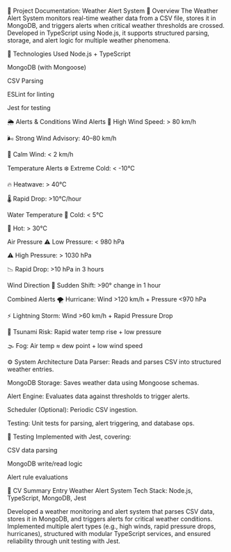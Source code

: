 📄 Project Documentation: Weather Alert System
🧾 Overview
The Weather Alert System monitors real-time weather data from a CSV file, stores it in MongoDB, and triggers alerts when critical weather thresholds are crossed.
Developed in TypeScript using Node.js, it supports structured parsing, storage, and alert logic for multiple weather phenomena.

🧩 Technologies Used
Node.js + TypeScript

MongoDB (with Mongoose)

CSV Parsing

ESLint for linting

Jest for testing

🌦️ Alerts & Conditions
Wind Alerts
🚨 High Wind Speed: > 80 km/h

🌬️ Strong Wind Advisory: 40–80 km/h

🍃 Calm Wind: < 2 km/h

Temperature Alerts
❄️ Extreme Cold: < -10°C

🔥 Heatwave: > 40°C

🌡️ Rapid Drop: >10°C/hour

Water Temperature
🌊 Cold: < 5°C

🌊 Hot: > 30°C

Air Pressure
⚠️ Low Pressure: < 980 hPa

⚠️ High Pressure: > 1030 hPa

📉 Rapid Drop: >10 hPa in 3 hours

Wind Direction
🧭 Sudden Shift: >90° change in 1 hour

Combined Alerts
🌪️ Hurricane: Wind >120 km/h + Pressure <970 hPa

⚡ Lightning Storm: Wind >60 km/h + Rapid Pressure Drop

🌊 Tsunami Risk: Rapid water temp rise + low pressure

🌫️ Fog: Air temp ≈ dew point + low wind speed

⚙️ System Architecture
Data Parser: Reads and parses CSV into structured weather entries.

MongoDB Storage: Saves weather data using Mongoose schemas.

Alert Engine: Evaluates data against thresholds to trigger alerts.

Scheduler (Optional): Periodic CSV ingestion.

Testing: Unit tests for parsing, alert triggering, and database ops.

🧪 Testing
Implemented with Jest, covering:

CSV data parsing

MongoDB write/read logic

Alert rule evaluations

📌 CV Summary Entry
Weather Alert System
Tech Stack: Node.js, TypeScript, MongoDB, Jest

Developed a weather monitoring and alert system that parses CSV data, stores it in MongoDB, and triggers alerts for critical weather conditions. Implemented multiple alert types (e.g., high winds, rapid pressure drops, hurricanes), structured with modular TypeScript services, and ensured reliability through unit testing with Jest.
